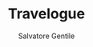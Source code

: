 ---
title: "Travelogue"
github: https://github.com/SalGnt/Travelogue
demo: https://salgnt.github.io/Travelogue/
author: Salvatore Gentile
ssg:
  - Jekyll
cms:
  - No Cms
---